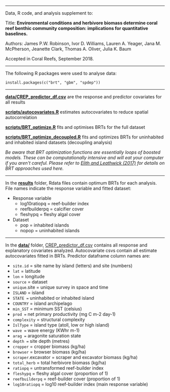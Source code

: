 

****

Data, R code, and analysis supplement to:

Title: **Environmental conditions and herbivore biomass determine coral reef benthic community composition: implications for quantitative baselines.**

Authors: James P.W. Robinson, Ivor D. Williams, Lauren A. Yeager,
Jana M. McPherson, Jeanette Clark, Thomas A. Oliver,
Julia K. Baum

Accepted in Coral Reefs, September 2018.

****

The following R packages were used to analyse data:

```
install.packages(c("brt", "gbm", "spdep"))
```
****

**[data/CREP_predictor_df.csv](data/CREP_predictor_df.csv )** are the response and predictor covariates for all results

**[scripts/autocovariates.R](scripts/autocovariates.R)** estimates autocovariates to reduce spatial autocorrelation

**[scripts/BRT_optimize.R](scripts/BRT_optimize.R)** fits and optimises BRTs for the full dataset

**[scripts/BRT_optimize_decoupled.R](scripts/BRT_optimize_decoupled.R)** fits and optimizes BRTs for uninhabited and inhabited island datasets (decoupling analysis)

*Be aware that BRT optimization functions are essentially loops of boosted models. These can be computationally intensive and will eat your computer if you aren't careful. Please refer to [Elith and Leathwick (2017)](https://cran.r-project.org/web/packages/dismo/vignettes/brt.pdf) for details on BRT approaches used here.*

****

In the **[results](results/)** folder, Rdata files contain optimum BRTs for each analysis. File names indicate the response variable and fitted dataset:

* Response variable
  * log10ratiopq = reef-builder index
  * reefbuilderpq = calcifier cover
  * fleshypq = fleshy algal cover
* Dataset
  * pop = inhabited islands
  * nopop = uninhabited islands
  
****

In the **[data/](data/)** folder,  [CREP_predictor_df.csv](data/CREP_predictor_df.csv) contains all response and explanatory covariates analyzed. Autocovariate csvs contain all estimate autocovariates fitted in BRTs. Predictor dataframe column names are:

* ```site.id``` = site name by island (letters) and site (numbers)
* ```lat``` = latitude
* ```lon``` = longitude
* ```source``` = dataset
* ```unique```.site = unique survey in space and time
* ```ISLAND``` = island 
* ```STATE =``` uninhabited or inhabited island
* ```COUNTRY``` = island archipelago
* ```min_SST``` = minimum SST (celsius)
* ```prod =``` net primary productivity (mg C m-2 day-1)
* ```complexity``` = structural complexity
* ```IslType``` = island type (atoll, low or high island)
* ```wave =``` wave energy (KWhr m-1)
* ```arag =``` aragonite saturation state
* ```depth =``` site depth (metres)
* ```cropper``` = cropper biomass (kg/ha)
* ```browser``` = browser biomass (kg/ha)
* ```scraper```.excavator = scraper and excavator biomass (kg/ha)
* ```total_herb``` = total herbivore biomass (kg/ha)
* ```ratiopq``` = untransformed reef-builder index
* ```fleshypq``` = fleshy algal cover (proportion of 1)
* ```reefbuilderpq``` = reef-builder cover (proportion of 1)
* ```log10ratiopq``` = log10 reef-builder index (main response variable)



